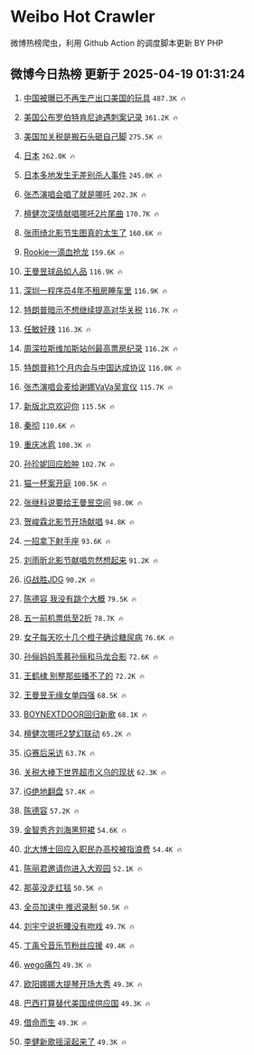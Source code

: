 # Weibo Hot Crawler 



微博热榜爬虫，利用 Github Action 的调度脚本更新 BY PHP 


## 微博今日热榜 更新于 2025-04-19 01:31:24 
1. [中国被曝已不再生产出口美国的玩具](https://s.weibo.com/weibo?q=%23%E4%B8%AD%E5%9B%BD%E8%A2%AB%E6%9B%9D%E5%B7%B2%E4%B8%8D%E5%86%8D%E7%94%9F%E4%BA%A7%E5%87%BA%E5%8F%A3%E7%BE%8E%E5%9B%BD%E7%9A%84%E7%8E%A9%E5%85%B7%23&t=31&band_rank=1&Refer=top) `487.3K 🔥` 

1. [美国公布罗伯特肯尼迪遇刺案记录](https://s.weibo.com/weibo?q=%23%E7%BE%8E%E5%9B%BD%E5%85%AC%E5%B8%83%E7%BD%97%E4%BC%AF%E7%89%B9%E8%82%AF%E5%B0%BC%E8%BF%AA%E9%81%87%E5%88%BA%E6%A1%88%E8%AE%B0%E5%BD%95%23&t=31&band_rank=2&Refer=top) `361.2K 🔥` 

1. [美国加关税是搬石头砸自己脚](https://s.weibo.com/weibo?q=%23%E7%BE%8E%E5%9B%BD%E5%8A%A0%E5%85%B3%E7%A8%8E%E6%98%AF%E6%90%AC%E7%9F%B3%E5%A4%B4%E7%A0%B8%E8%87%AA%E5%B7%B1%E8%84%9A%23&t=31&band_rank=3&Refer=top) `275.5K 🔥` 

1. [日本](https://s.weibo.com/weibo?q=%E6%97%A5%E6%9C%AC&t=31&band_rank=4&Refer=top) `262.0K 🔥` 

1. [日本多地发生无差别杀人事件](https://s.weibo.com/weibo?q=%23%E6%97%A5%E6%9C%AC%E5%A4%9A%E5%9C%B0%E5%8F%91%E7%94%9F%E6%97%A0%E5%B7%AE%E5%88%AB%E6%9D%80%E4%BA%BA%E4%BA%8B%E4%BB%B6%23&t=31&band_rank=5&Refer=top) `245.0K 🔥` 

1. [张杰演唱会唱了就是哪吒](https://s.weibo.com/weibo?q=%23%E5%BC%A0%E6%9D%B0%E6%BC%94%E5%94%B1%E4%BC%9A%E5%94%B1%E4%BA%86%E5%B0%B1%E6%98%AF%E5%93%AA%E5%90%92%23&t=31&band_rank=6&Refer=top) `202.3K 🔥` 

1. [檀健次深情献唱哪吒2片尾曲](https://s.weibo.com/weibo?q=%23%E6%AA%80%E5%81%A5%E6%AC%A1%E6%B7%B1%E6%83%85%E7%8C%AE%E5%94%B1%E5%93%AA%E5%90%922%E7%89%87%E5%B0%BE%E6%9B%B2%23&t=31&band_rank=7&Refer=top) `170.7K 🔥` 

1. [张雨绮北影节生图真的太生了](https://s.weibo.com/weibo?q=%E5%BC%A0%E9%9B%A8%E7%BB%AE%E5%8C%97%E5%BD%B1%E8%8A%82%E7%94%9F%E5%9B%BE%E7%9C%9F%E7%9A%84%E5%A4%AA%E7%94%9F%E4%BA%86&t=31&band_rank=8&Refer=top) `160.6K 🔥` 

1. [Rookie一滴血抢龙](https://s.weibo.com/weibo?q=Rookie%E4%B8%80%E6%BB%B4%E8%A1%80%E6%8A%A2%E9%BE%99&t=31&band_rank=9&Refer=top) `159.6K 🔥` 

1. [王曼昱球品如人品](https://s.weibo.com/weibo?q=%23%E7%8E%8B%E6%9B%BC%E6%98%B1%E7%90%83%E5%93%81%E5%A6%82%E4%BA%BA%E5%93%81%23&t=31&band_rank=10&Refer=top) `116.9K 🔥` 

1. [深圳一程序员4年不租房睡车里](https://s.weibo.com/weibo?q=%23%E6%B7%B1%E5%9C%B3%E4%B8%80%E7%A8%8B%E5%BA%8F%E5%91%984%E5%B9%B4%E4%B8%8D%E7%A7%9F%E6%88%BF%E7%9D%A1%E8%BD%A6%E9%87%8C%23&t=31&band_rank=11&Refer=top) `116.9K 🔥` 

1. [特朗普暗示不想继续提高对华关税](https://s.weibo.com/weibo?q=%23%E7%89%B9%E6%9C%97%E6%99%AE%E6%9A%97%E7%A4%BA%E4%B8%8D%E6%83%B3%E7%BB%A7%E7%BB%AD%E6%8F%90%E9%AB%98%E5%AF%B9%E5%8D%8E%E5%85%B3%E7%A8%8E%23&t=31&band_rank=12&Refer=top) `116.7K 🔥` 

1. [任敏好辣](https://s.weibo.com/weibo?q=%E4%BB%BB%E6%95%8F%E5%A5%BD%E8%BE%A3&t=31&band_rank=13&Refer=top) `116.3K 🔥` 

1. [周深拉斯维加斯站创最高票房纪录](https://s.weibo.com/weibo?q=%23%E5%91%A8%E6%B7%B1%E6%8B%89%E6%96%AF%E7%BB%B4%E5%8A%A0%E6%96%AF%E7%AB%99%E5%88%9B%E6%9C%80%E9%AB%98%E7%A5%A8%E6%88%BF%E7%BA%AA%E5%BD%95%23&t=31&band_rank=14&Refer=top) `116.2K 🔥` 

1. [特朗普称1个月内会与中国达成协议](https://s.weibo.com/weibo?q=%23%E7%89%B9%E6%9C%97%E6%99%AE%E7%A7%B01%E4%B8%AA%E6%9C%88%E5%86%85%E4%BC%9A%E4%B8%8E%E4%B8%AD%E5%9B%BD%E8%BE%BE%E6%88%90%E5%8D%8F%E8%AE%AE%23&t=31&band_rank=15&Refer=top) `116.0K 🔥` 

1. [张杰演唱会麦给谢娜VaVa吴宣仪](https://s.weibo.com/weibo?q=%E5%BC%A0%E6%9D%B0%E6%BC%94%E5%94%B1%E4%BC%9A%E9%BA%A6%E7%BB%99%E8%B0%A2%E5%A8%9CVaVa%E5%90%B4%E5%AE%A3%E4%BB%AA&t=31&band_rank=16&Refer=top) `115.7K 🔥` 

1. [新版北京欢迎你](https://s.weibo.com/weibo?q=%23%E6%96%B0%E7%89%88%E5%8C%97%E4%BA%AC%E6%AC%A2%E8%BF%8E%E4%BD%A0%23&t=31&band_rank=17&Refer=top) `115.5K 🔥` 

1. [秦彻](https://s.weibo.com/weibo?q=%E7%A7%A6%E5%BD%BB&t=31&band_rank=18&Refer=top) `110.6K 🔥` 

1. [重庆冰雹](https://s.weibo.com/weibo?q=%E9%87%8D%E5%BA%86%E5%86%B0%E9%9B%B9&t=31&band_rank=19&Refer=top) `108.3K 🔥` 

1. [孙珍妮回应脸肿](https://s.weibo.com/weibo?q=%23%E5%AD%99%E7%8F%8D%E5%A6%AE%E5%9B%9E%E5%BA%94%E8%84%B8%E8%82%BF%23&t=31&band_rank=20&Refer=top) `102.7K 🔥` 

1. [猫一杯案开庭](https://s.weibo.com/weibo?q=%23%E7%8C%AB%E4%B8%80%E6%9D%AF%E6%A1%88%E5%BC%80%E5%BA%AD%23&t=31&band_rank=21&Refer=top) `100.5K 🔥` 

1. [张继科说要给王曼昱空间](https://s.weibo.com/weibo?q=%23%E5%BC%A0%E7%BB%A7%E7%A7%91%E8%AF%B4%E8%A6%81%E7%BB%99%E7%8E%8B%E6%9B%BC%E6%98%B1%E7%A9%BA%E9%97%B4%23&t=31&band_rank=22&Refer=top) `98.0K 🔥` 

1. [贺峻霖北影节开场献唱](https://s.weibo.com/weibo?q=%23%E8%B4%BA%E5%B3%BB%E9%9C%96%E5%8C%97%E5%BD%B1%E8%8A%82%E5%BC%80%E5%9C%BA%E7%8C%AE%E5%94%B1%23&t=31&band_rank=23&Refer=top) `94.8K 🔥` 

1. [一招拿下射手座](https://s.weibo.com/weibo?q=%23%E4%B8%80%E6%8B%9B%E6%8B%BF%E4%B8%8B%E5%B0%84%E6%89%8B%E5%BA%A7%23&t=31&band_rank=24&Refer=top) `93.6K 🔥` 

1. [刘雨昕北影节献唱忽然想起来](https://s.weibo.com/weibo?q=%23%E5%88%98%E9%9B%A8%E6%98%95%E5%8C%97%E5%BD%B1%E8%8A%82%E7%8C%AE%E5%94%B1%E5%BF%BD%E7%84%B6%E6%83%B3%E8%B5%B7%E6%9D%A5%23&t=31&band_rank=25&Refer=top) `91.2K 🔥` 

1. [iG战胜JDG](https://s.weibo.com/weibo?q=%23iG%E6%88%98%E8%83%9CJDG%23&t=31&band_rank=26&Refer=top) `90.2K 🔥` 

1. [陈德容 我没有跳个大概](https://s.weibo.com/weibo?q=%E9%99%88%E5%BE%B7%E5%AE%B9%20%E6%88%91%E6%B2%A1%E6%9C%89%E8%B7%B3%E4%B8%AA%E5%A4%A7%E6%A6%82&t=31&band_rank=27&Refer=top) `79.5K 🔥` 

1. [五一前机票低至2折](https://s.weibo.com/weibo?q=%23%E4%BA%94%E4%B8%80%E5%89%8D%E6%9C%BA%E7%A5%A8%E4%BD%8E%E8%87%B32%E6%8A%98%23&t=31&band_rank=28&Refer=top) `78.7K 🔥` 

1. [女子每天吃十几个橙子确诊糖尿病](https://s.weibo.com/weibo?q=%23%E5%A5%B3%E5%AD%90%E6%AF%8F%E5%A4%A9%E5%90%83%E5%8D%81%E5%87%A0%E4%B8%AA%E6%A9%99%E5%AD%90%E7%A1%AE%E8%AF%8A%E7%B3%96%E5%B0%BF%E7%97%85%23&t=31&band_rank=29&Refer=top) `76.6K 🔥` 

1. [孙俪妈妈羡慕孙俪和马龙合影](https://s.weibo.com/weibo?q=%23%E5%AD%99%E4%BF%AA%E5%A6%88%E5%A6%88%E7%BE%A1%E6%85%95%E5%AD%99%E4%BF%AA%E5%92%8C%E9%A9%AC%E9%BE%99%E5%90%88%E5%BD%B1%23&t=31&band_rank=30&Refer=top) `72.6K 🔥` 

1. [王鹤棣 别整那些播不了的](https://s.weibo.com/weibo?q=%E7%8E%8B%E9%B9%A4%E6%A3%A3%20%E5%88%AB%E6%95%B4%E9%82%A3%E4%BA%9B%E6%92%AD%E4%B8%8D%E4%BA%86%E7%9A%84&t=31&band_rank=31&Refer=top) `72.2K 🔥` 

1. [王曼昱无缘女单四强](https://s.weibo.com/weibo?q=%23%E7%8E%8B%E6%9B%BC%E6%98%B1%E6%97%A0%E7%BC%98%E5%A5%B3%E5%8D%95%E5%9B%9B%E5%BC%BA%23&t=31&band_rank=32&Refer=top) `68.5K 🔥` 

1. [BOYNEXTDOOR回归新歌](https://s.weibo.com/weibo?q=%23BOYNEXTDOOR%E5%9B%9E%E5%BD%92%E6%96%B0%E6%AD%8C%23&t=31&band_rank=33&Refer=top) `68.1K 🔥` 

1. [檀健次哪吒2梦幻联动](https://s.weibo.com/weibo?q=%23%E6%AA%80%E5%81%A5%E6%AC%A1%E5%93%AA%E5%90%922%E6%A2%A6%E5%B9%BB%E8%81%94%E5%8A%A8%23&t=31&band_rank=34&Refer=top) `65.2K 🔥` 

1. [iG赛后采访](https://s.weibo.com/weibo?q=iG%E8%B5%9B%E5%90%8E%E9%87%87%E8%AE%BF&t=31&band_rank=35&Refer=top) `63.7K 🔥` 

1. [关税大棒下世界超市义乌的现状](https://s.weibo.com/weibo?q=%23%E5%85%B3%E7%A8%8E%E5%A4%A7%E6%A3%92%E4%B8%8B%E4%B8%96%E7%95%8C%E8%B6%85%E5%B8%82%E4%B9%89%E4%B9%8C%E7%9A%84%E7%8E%B0%E7%8A%B6%23&t=31&band_rank=36&Refer=top) `62.3K 🔥` 

1. [iG绝地翻盘](https://s.weibo.com/weibo?q=%23iG%E7%BB%9D%E5%9C%B0%E7%BF%BB%E7%9B%98%23&t=31&band_rank=37&Refer=top) `57.4K 🔥` 

1. [陈德容](https://s.weibo.com/weibo?q=%E9%99%88%E5%BE%B7%E5%AE%B9&t=31&band_rank=38&Refer=top) `57.2K 🔥` 

1. [金智秀齐刘海黑短裙](https://s.weibo.com/weibo?q=%23%E9%87%91%E6%99%BA%E7%A7%80%E9%BD%90%E5%88%98%E6%B5%B7%E9%BB%91%E7%9F%AD%E8%A3%99%23&t=31&band_rank=39&Refer=top) `54.6K 🔥` 

1. [北大博士回应入职民办高校被指浪费](https://s.weibo.com/weibo?q=%23%E5%8C%97%E5%A4%A7%E5%8D%9A%E5%A3%AB%E5%9B%9E%E5%BA%94%E5%85%A5%E8%81%8C%E6%B0%91%E5%8A%9E%E9%AB%98%E6%A0%A1%E8%A2%AB%E6%8C%87%E6%B5%AA%E8%B4%B9%23&t=31&band_rank=40&Refer=top) `54.4K 🔥` 

1. [陈丽君邀请你进入大观园](https://s.weibo.com/weibo?q=%23%E9%99%88%E4%B8%BD%E5%90%9B%E9%82%80%E8%AF%B7%E4%BD%A0%E8%BF%9B%E5%85%A5%E5%A4%A7%E8%A7%82%E5%9B%AD%23&t=31&band_rank=41&Refer=top) `52.1K 🔥` 

1. [那英没走红毯](https://s.weibo.com/weibo?q=%23%E9%82%A3%E8%8B%B1%E6%B2%A1%E8%B5%B0%E7%BA%A2%E6%AF%AF%23&t=31&band_rank=42&Refer=top) `50.5K 🔥` 

1. [全员加速中 推迟录制](https://s.weibo.com/weibo?q=%E5%85%A8%E5%91%98%E5%8A%A0%E9%80%9F%E4%B8%AD%20%E6%8E%A8%E8%BF%9F%E5%BD%95%E5%88%B6&t=31&band_rank=43&Refer=top) `50.5K 🔥` 

1. [刘宇宁说折腰没有吻戏](https://s.weibo.com/weibo?q=%23%E5%88%98%E5%AE%87%E5%AE%81%E8%AF%B4%E6%8A%98%E8%85%B0%E6%B2%A1%E6%9C%89%E5%90%BB%E6%88%8F%23&t=31&band_rank=44&Refer=top) `49.7K 🔥` 

1. [丁禹兮音乐节粉丝应援](https://s.weibo.com/weibo?q=%E4%B8%81%E7%A6%B9%E5%85%AE%E9%9F%B3%E4%B9%90%E8%8A%82%E7%B2%89%E4%B8%9D%E5%BA%94%E6%8F%B4&t=31&band_rank=45&Refer=top) `49.4K 🔥` 

1. [wego痛包](https://s.weibo.com/weibo?q=wego%E7%97%9B%E5%8C%85&t=31&band_rank=46&Refer=top) `49.3K 🔥` 

1. [欧阳娜娜大提琴开场大秀](https://s.weibo.com/weibo?q=%23%E6%AC%A7%E9%98%B3%E5%A8%9C%E5%A8%9C%E5%A4%A7%E6%8F%90%E7%90%B4%E5%BC%80%E5%9C%BA%E5%A4%A7%E7%A7%80%23&t=31&band_rank=47&Refer=top) `49.3K 🔥` 

1. [巴西打算替代美国成供应国](https://s.weibo.com/weibo?q=%23%E5%B7%B4%E8%A5%BF%E6%89%93%E7%AE%97%E6%9B%BF%E4%BB%A3%E7%BE%8E%E5%9B%BD%E6%88%90%E4%BE%9B%E5%BA%94%E5%9B%BD%23&t=31&band_rank=48&Refer=top) `49.3K 🔥` 

1. [借命而生](https://s.weibo.com/weibo?q=%E5%80%9F%E5%91%BD%E8%80%8C%E7%94%9F&t=31&band_rank=49&Refer=top) `49.3K 🔥` 

1. [李健新歌摇滚起来了](https://s.weibo.com/weibo?q=%E6%9D%8E%E5%81%A5%E6%96%B0%E6%AD%8C%E6%91%87%E6%BB%9A%E8%B5%B7%E6%9D%A5%E4%BA%86&t=31&band_rank=50&Refer=top) `49.3K 🔥` 

